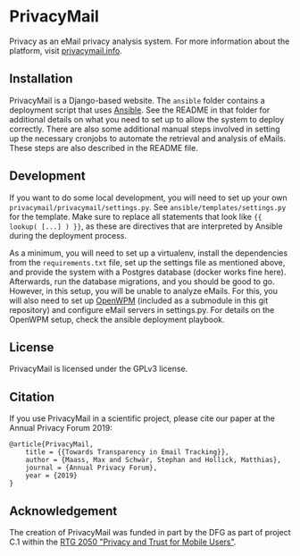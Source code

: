 # PrivacyMail

Privacy as an eMail privacy analysis system. For more information about the platform, visit [privacymail.info](https://privacymail.info).

## Installation
PrivacyMail is a Django-based website. The `ansible` folder contains a deployment script that uses [Ansible](https://www.ansible.com/). See the README in that folder for additional details on what you need to set up to allow the system to deploy correctly. There are also some additional manual steps involved in setting up the necessary cronjobs to automate the retrieval and analysis of eMails. These steps are also described in the README file.

## Development
If you want to do some local development, you will need to set up your own `privacymail/privacymail/settings.py`. See `ansible/templates/settings.py` for the template. Make sure to replace all statements that look like `{{ lookup( [...] ) }}`, as these are directives that are interpreted by Ansible during the deployment process.

As a minimum, you will need to set up a virtualenv, install the dependencies from the `requirements.txt` file, set up the settings file as mentioned above, and provide the system with a Postgres database (docker works fine here). Afterwards, run the database migrations, and you should be good to go. However, in this setup, you will be unable to analyze eMails. For this, you will also need to set up [OpenWPM](https://github.com/mozilla/openwpm) (included as a submodule in this git repository) and configure eMail servers in settings.py. For details on the OpenWPM setup, check the ansible deployment playbook.

## License
PrivacyMail is licensed under the GPLv3 license.

## Citation
If you use PrivacyMail in a scientific project, please cite our paper at the Annual Privacy Forum 2019:

```
@article{PrivacyMail,
	title = {{Towards Transparency in Email Tracking}},
	author = {Maass, Max and Schwär, Stephan and Hollick, Matthias},
	journal = {Annual Privacy Forum},
	year = {2019}
}
```

## Acknowledgement
The creation of PrivacyMail was funded in part by the DFG as part of project C.1 within the [RTG 2050 "Privacy and Trust for Mobile Users"](https://www.informatik.tu-darmstadt.de/privacy-trust/privacy_and_trust/index.en.jsp).